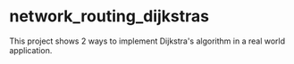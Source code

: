 # network_routing_dijkstras
This project shows 2 ways to implement Dijkstra's algorithm in a real world application.
